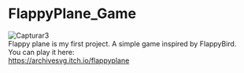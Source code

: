 # FlappyPlane_Game
![Capturar3](https://user-images.githubusercontent.com/81108091/142039753-8d646f2e-ceb1-4ef1-906e-c58660a37f2c.PNG)  
Flappy plane is my first project. A simple game inspired by FlappyBird.  
You can play it here:  
https://archivesvg.itch.io/flappyplane
